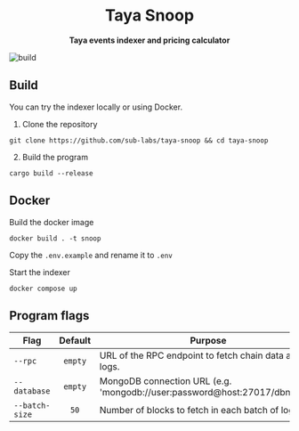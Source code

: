 <h1 align="center">
<strong>Taya Snoop</strong>
</h1>
<p align="center">
<strong>Taya events indexer and pricing calculator</strong>
</p>

![build](https://github.com/sub-labs/taya-snoop/actions/workflows/build.yml/badge.svg)


## Build

You can try the indexer locally or using Docker.

1. Clone the repository

```
git clone https://github.com/sub-labs/taya-snoop && cd taya-snoop
```

2. Build the program

```
cargo build --release
```

## Docker

Build the docker image
```
docker build . -t snoop
```

Copy the `.env.example` and rename it to `.env `

Start the indexer
```
docker compose up
```

## Program flags

| Flag           |  Default  | Purpose                                                                      |
| -------------- | :-------: | -----------------------------------------------------------------------------|
| `--rpc`        |  `empty`  | URL of the RPC endpoint to fetch chain data and logs.                        |
| `--database`   |  `empty`  | MongoDB connection URL (e.g. 'mongodb://user:password@host:27017/dbname').   |
| `--batch-size` |   `50`    | Number of blocks to fetch in each batch of logs.                             |
